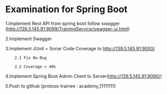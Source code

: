 # Examination for Spring Boot
1.Implement Rest API from spring boot follow swagger (http://139.5.145.91:9099/TrainingService/swagger-ui.html)

2.Implement Swagger

3.Implement JUnit + Sonar Code Coverage to http://139.5.145.91:9000/
        
        2.1 Fix No-Bug
        
        2.2 Coverage > 40%

4.Implement Spring Boot Admin Client to Server(http://139.5.145.91:9090/)

5.Push to github (protoss-trainee : academy_11111111)
